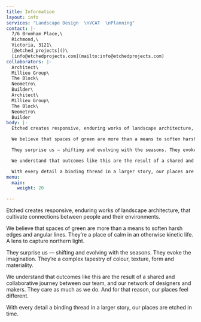 ```yaml
---
title: Information
layout: info
services: "Landscape Design  \nVCAT  \nPlanning"
contact: |-
  7/6 Bromham Place,\
  Richmond,\
  Victoria, 3121\
  [@etched_projects]()\
  [info@etchedprojects.com](mailto:info@etchedprojects.com)
collaborators: |-
  Architect\
  Millieu Group\
  The Block\
  Neometro\
  Builder\
  Architect\
  Millieu Group\
  The Block\
  Neometro\
  Builder
body: |-
  Etched creates responsive, enduring works of landscape architecture, that cultivate connections between people and their environments.

  We believe that spaces of green are more than a means to soften harsh edges and angular lines. They’re a place of calm in an otherwise kinetic life. A lens to capture northern light.

  They surprise us — shifting and evolving with the seasons. They evoke the imagination. They’re a complex tapestry of colour, texture, form and materiality.

  We understand that outcomes like this are the result of a shared and collaborative journey between our team, and our network of designers and makers. They care as much as we do. And for that reason, our places feel different.

  With every detail a binding thread in a larger story, our places are etched in time.
menu:
  main:
    weight: 20

---
```

Etched creates responsive, enduring works of landscape architecture, that cultivate connections between people and their environments.

We believe that spaces of green are more than a means to soften harsh edges and angular lines. They’re a place of calm in an otherwise kinetic life. A lens to capture northern light.

They surprise us — shifting and evolving with the seasons. They evoke the imagination. They’re a complex tapestry of colour, texture, form and materiality.

We understand that outcomes like this are the result of a shared and collaborative journey between our team, and our network of designers and makers. They care as much as we do. And for that reason, our places feel different.

With every detail a binding thread in a larger story, our places are etched in time.